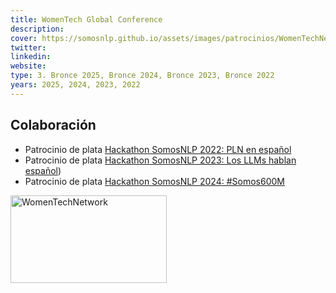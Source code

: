 ```yaml
---
title: WomenTech Global Conference
description:
cover: https://somosnlp.github.io/assets/images/patrocinios/WomenTechNetwork.png
twitter: 
linkedin:
website: 
type: 3. Bronce 2025, Bronce 2024, Bronce 2023, Bronce 2022
years: 2025, 2024, 2023, 2022
---
```


## Colaboración

- Patrocinio de plata [Hackathon SomosNLP 2022: PLN en español](https://somosnlp.org/blog/hackathon-2022)
- Patrocinio de plata [Hackathon SomosNLP 2023: Los LLMs hablan español](https://somosnlp.org/blog/hackathon-2023))
- Patrocinio de plata [Hackathon SomosNLP 2024: #Somos600M](https://somosnlp.org/blog/hackathon-2024)

<div class="flex justify-center">
    <img alt="WomenTechNetwork" width="250" height="140" 
    src="https://somosnlp.github.io/assets/images/patrocinios/WomenTechNetwork.png" />
</div>

<!-- TODO -->
